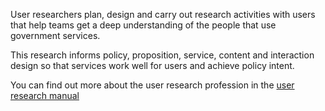 User researchers plan, design and carry out research activities with users that help teams get a deep understanding of the people that use government services. 

This research informs policy, proposition, service, content and interaction design so that services work well for users and achieve policy intent.

You can find out more about the user research profession in the [user research manual](https://user-research.education.gov.uk/)